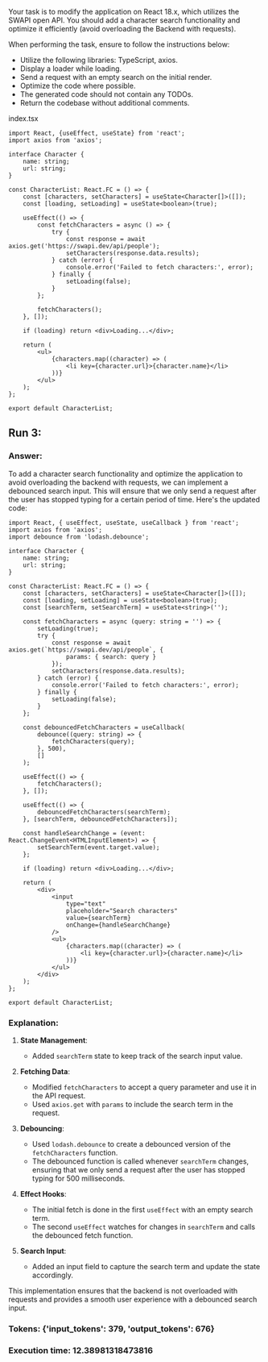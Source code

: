 Your task is to modify the application on React 18.x, which utilizes the SWAPI open API.
You should add a character search functionality and optimize it efficiently (avoid overloading the Backend with requests).

When performing the task, ensure to follow the instructions below:
- Utilize the following libraries: TypeScript, axios.
- Display a loader while loading.
- Send a request with an empty search on the initial render.
- Optimize the code where possible.
- The generated code should not contain any TODOs.
- Return the codebase without additional comments.

index.tsx
```tsx
import React, {useEffect, useState} from 'react';
import axios from 'axios';

interface Character {
    name: string;
    url: string;
}

const CharacterList: React.FC = () => {
    const [characters, setCharacters] = useState<Character[]>([]);
    const [loading, setLoading] = useState<boolean>(true);

    useEffect(() => {
        const fetchCharacters = async () => {
            try {
                const response = await axios.get('https://swapi.dev/api/people');
                setCharacters(response.data.results);
            } catch (error) {
                console.error('Failed to fetch characters:', error);
            } finally {
                setLoading(false);
            }
        };

        fetchCharacters();
    }, []);

    if (loading) return <div>Loading...</div>;

    return (
        <ul>
            {characters.map((character) => (
                <li key={character.url}>{character.name}</li>
            ))}
        </ul>
    );
};

export default CharacterList;
```

## Run 3:
### Answer:
To add a character search functionality and optimize the application to avoid overloading the backend with requests, we can implement a debounced search input. This will ensure that we only send a request after the user has stopped typing for a certain period of time. Here's the updated code:

```tsx
import React, { useEffect, useState, useCallback } from 'react';
import axios from 'axios';
import debounce from 'lodash.debounce';

interface Character {
    name: string;
    url: string;
}

const CharacterList: React.FC = () => {
    const [characters, setCharacters] = useState<Character[]>([]);
    const [loading, setLoading] = useState<boolean>(true);
    const [searchTerm, setSearchTerm] = useState<string>('');

    const fetchCharacters = async (query: string = '') => {
        setLoading(true);
        try {
            const response = await axios.get(`https://swapi.dev/api/people`, {
                params: { search: query }
            });
            setCharacters(response.data.results);
        } catch (error) {
            console.error('Failed to fetch characters:', error);
        } finally {
            setLoading(false);
        }
    };

    const debouncedFetchCharacters = useCallback(
        debounce((query: string) => {
            fetchCharacters(query);
        }, 500),
        []
    );

    useEffect(() => {
        fetchCharacters();
    }, []);

    useEffect(() => {
        debouncedFetchCharacters(searchTerm);
    }, [searchTerm, debouncedFetchCharacters]);

    const handleSearchChange = (event: React.ChangeEvent<HTMLInputElement>) => {
        setSearchTerm(event.target.value);
    };

    if (loading) return <div>Loading...</div>;

    return (
        <div>
            <input
                type="text"
                placeholder="Search characters"
                value={searchTerm}
                onChange={handleSearchChange}
            />
            <ul>
                {characters.map((character) => (
                    <li key={character.url}>{character.name}</li>
                ))}
            </ul>
        </div>
    );
};

export default CharacterList;
```

### Explanation:
1. **State Management**:
   - Added `searchTerm` state to keep track of the search input value.

2. **Fetching Data**:
   - Modified `fetchCharacters` to accept a query parameter and use it in the API request.
   - Used `axios.get` with `params` to include the search term in the request.

3. **Debouncing**:
   - Used `lodash.debounce` to create a debounced version of the `fetchCharacters` function.
   - The debounced function is called whenever `searchTerm` changes, ensuring that we only send a request after the user has stopped typing for 500 milliseconds.

4. **Effect Hooks**:
   - The initial fetch is done in the first `useEffect` with an empty search term.
   - The second `useEffect` watches for changes in `searchTerm` and calls the debounced fetch function.

5. **Search Input**:
   - Added an input field to capture the search term and update the state accordingly.

This implementation ensures that the backend is not overloaded with requests and provides a smooth user experience with a debounced search input.

### Tokens: {'input_tokens': 379, 'output_tokens': 676}
### Execution time: 12.38981318473816

